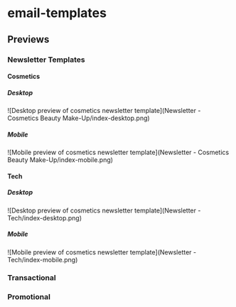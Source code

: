 # email-templates


## Previews 

### Newsletter Templates 

#### Cosmetics

##### Desktop
![Desktop preview of cosmetics newsletter template](Newsletter - Cosmetics Beauty Make-Up/index-desktop.png)

##### Mobile
![Mobile preview of cosmetics newsletter template](Newsletter - Cosmetics Beauty Make-Up/index-mobile.png)


#### Tech

##### Desktop
![Desktop preview of cosmetics newsletter template](Newsletter - Tech/index-desktop.png)

##### Mobile
![Mobile preview of cosmetics newsletter template](Newsletter - Tech/index-mobile.png)


### Transactional 


### Promotional 

